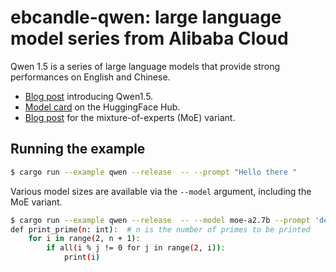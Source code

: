 # ebcandle-qwen: large language model series from Alibaba Cloud

Qwen 1.5 is a series of large language models that provide strong performances
on English and Chinese.

- [Blog post](https://qwenlm.github.io/blog/qwen1.5/) introducing Qwen1.5.
- [Model card](https://huggingface.co/Qwen/Qwen1.5-0.5B) on the HuggingFace Hub.
- [Blog post](https://qwenlm.github.io/blog/qwen-moe/) for the
  mixture-of-experts (MoE) variant.

## Running the example

```bash
$ cargo run --example qwen --release  -- --prompt "Hello there "
```

Various model sizes are available via the `--model` argument, including the MoE
variant.

```bash
$ cargo run --example qwen --release  -- --model moe-a2.7b --prompt 'def print_prime(n: int): '
def print_prime(n: int):  # n is the number of primes to be printed
    for i in range(2, n + 1):
        if all(i % j != 0 for j in range(2, i)):
            print(i)
```

